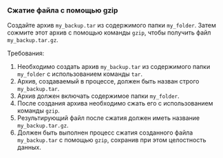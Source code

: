 
### Сжатие файла с помощью gzip

Создайте архив `my_backup.tar` из содержимого папки `my_folder`. Затем сожмите этот архив с помощью команды `gzip`, чтобы получить файл `my_backup.tar.gz`.

Требования:
1. Необходимо создать архив `my_backup.tar` из содержимого папки `my_folder` с использованием команды `tar`.
2. Архив, создаваемый в процессе, должен быть назван строго `my_backup.tar`.
3. Архив должен включать содержимое папки `my_folder`.
4. После создания архива необходимо сжать его с использованием команды `gzip`.
5. Результирующий файл после сжатия должен иметь название `my_backup.tar.gz`.
6. Должен быть выполнен процесс сжатия созданного файла `my_backup.tar` с помощью `gzip`, сохранив при этом целостность данных.